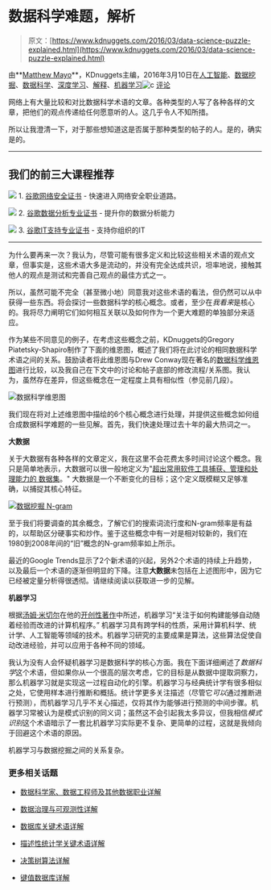# 数据科学难题，解析

> 原文：[https://www.kdnuggets.com/2016/03/data-science-puzzle-explained.html](https://www.kdnuggets.com/2016/03/data-science-puzzle-explained.html)

由**[Matthew Mayo](https://www.kdnuggets.com/author/matt-mayo "Posts by Matthew Mayo")**，KDnuggets主编，2016年3月10日在[人工智能](https://www.kdnuggets.com/tag/artificial-intelligence)、[数据挖掘](https://www.kdnuggets.com/tag/data-mining)、[数据科学](https://www.kdnuggets.com/tag/data-science)、[深度学习](https://www.kdnuggets.com/tag/deep-learning)、[解释](https://www.kdnuggets.com/tag/explained)、[机器学习](https://www.kdnuggets.com/tag/machine-learning)![c](../Images/3d9c022da2d331bb56691a9617b91b90.png) [评论](#comments)

网络上有大量比较和对比数据科学术语的文章。各种类型的人写了各种各样的文章，把他们的观点传递给任何愿意听的人。这几乎令人不知所措。

所以让我澄清一下，对于那些想知道这是否属于那种类型的帖子的人。是的，确实是的。

* * *

## 我们的前三大课程推荐

![](../Images/0244c01ba9267c002ef39d4907e0b8fb.png) 1\. [谷歌网络安全证书](https://www.kdnuggets.com/google-cybersecurity) - 快速进入网络安全职业道路。

![](../Images/e225c49c3c91745821c8c0368bf04711.png) 2\. [谷歌数据分析专业证书](https://www.kdnuggets.com/google-data-analytics) - 提升你的数据分析能力

![](../Images/0244c01ba9267c002ef39d4907e0b8fb.png) 3\. [谷歌IT支持专业证书](https://www.kdnuggets.com/google-itsupport) - 支持你组织的IT

* * *

为什么要再来一次？我认为，尽管可能有很多定义和比较这些相关术语的观点文章，但事实是，这些术语大多是流动的，并没有完全达成共识，坦率地说，接触其他人的观点是测试和完善自己观点的最佳方式之一。

所以，虽然可能不完全（甚至微小地）同意我对这些术语的看法，但仍然可以从中获得一些东西。将会探讨一些数据科学的核心概念。或者，至少在*我看来*是核心的。我将尽力阐明它们如何相互关联以及如何作为一个更大难题的单独部分来适应。

作为某些不同意见的例子，在考虑这些概念之前，KDnuggets的Gregory Piatetsky-Shapiro制作了下面的维恩图，概述了我们将在此讨论的相同数据科学术语之间的关系。鼓励读者将此维恩图与Drew Conway现在著名的[数据科学维恩图](http://drewconway.com/zia/2013/3/26/the-data-science-venn-diagram)进行比较，以及我自己在下文中的讨论和帖子底部的修改流程/关系图。我认为，虽然存在差异，但这些概念在一定程度上具有相似性（参见前几段）。

![数据科学维恩图](../Images/1ef9395e09bfd010cf816ab751c5f77b.png)

我们现在将对上述维恩图中描绘的6个核心概念进行处理，并提供这些概念如何组合成数据科学难题的一些见解。首先，我们快速处理过去十年的最大热词之一。

**大数据**

关于大数据有各种各样的文章定义，我在这里不会花费太多时间讨论这个概念。我只是简单地表示，大数据可以很一般地定义为"[超出常用软件工具捕获、管理和处理能力的 数据集](https://www.amazon.com/Mastering-Cloud-Computing-Foundations-Applications-ebook/dp/B00CMQJZWE)。" 大数据是一个不断变化的目标；这个定义既模糊又足够准确，以捕捉其核心特征。

[![数据挖掘 N-gram](../Images/65719da27f2dc98ddea28888bb95e4f4.png)](https://i.imgur.com/lvOOzEm.jpg)

至于我们将要调查的其余概念，了解它们的搜索词流行度和N-gram频率是有益的，以帮助区分硬事实和炒作。鉴于这些概念中有一对是相对较新的，我们在1980到2008年间的“旧”概念的N-gram频率如上所示。

最近的Google Trends显示了2个新术语的兴起，另外2个术语的持续上升趋势，以及最后一个术语的逐渐但明显的下降。注意**大数据**未包括在上述图形中，因为它已经被定量分析得很透彻。请继续阅读以获取进一步的见解。

**机器学习**

根据[汤姆·米切尔](http://www.cs.cmu.edu/~tom/)在他的[开创性著作](http://www.cs.cmu.edu/afs/cs.cmu.edu/user/mitchell/ftp/mlbook.html)中所述，机器学习“关注于如何构建能够自动随着经验而改进的计算机程序。” 机器学习具有跨学科的性质，采用计算机科学、统计学、人工智能等领域的技术。机器学习研究的主要成果是算法，这些算法促使自动改进经验，并可以应用于各种不同的领域。

我认为没有人会怀疑机器学习是数据科学的核心方面。我在下面详细阐述了*数据科学*这个术语，但如果你从一个很高的层次考虑，它的目标是从数据中提取洞察力，那么机器学习就是实现这一过程自动化的引擎。机器学习与经典统计学有很多相似之处，它使用样本进行推断和概括。统计学更多关注描述（尽管它*可以*通过推断进行预测），而机器学习几乎不关心描述，仅将其作为能够进行预测的中间步骤。机器学习常被认为是模式识别的同义词；虽然这不会引起我太多异议，但我相信*模式识别*这个术语暗示了一套比机器学习实际更不复杂、更简单的过程，这就是我倾向于回避这个术语的原因。

机器学习与数据挖掘之间的关系复杂。

### 更多相关话题

+   [数据科学家、数据工程师及其他数据职业详解](https://www.kdnuggets.com/2021/05/data-scientist-data-engineer-data-careers-explained.html)

+   [数据治理与可观测性详解](https://www.kdnuggets.com/2022/08/data-governance-observability-explained.html)

+   [数据库关键术语详解](https://www.kdnuggets.com/2016/07/database-key-terms-explained.html)

+   [描述性统计学关键术语详解](https://www.kdnuggets.com/2017/05/descriptive-statistics-key-terms-explained.html)

+   [决策树算法详解](https://www.kdnuggets.com/2020/01/decision-tree-algorithm-explained.html)

+   [键值数据库详解](https://www.kdnuggets.com/2021/04/nosql-explained-understanding-key-value-databases.html)
